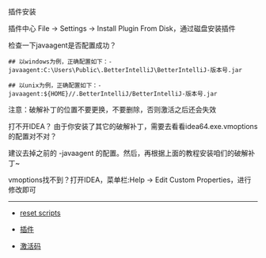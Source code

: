 插件安装

插件中心 File -> Settings -> Install Plugin From Disk，通过磁盘安装插件

检查一下javaagent是否配置成功？

```
## 以windows为例，正确配置如下：-javaagent:C:\Users\Public\.BetterIntelliJ\BetterIntelliJ-版本号.jar

## 以unix为例，正确配置如下：-javaagent:${HOME}//.BetterIntelliJ/BetterIntelliJ-版本号.jar
```

注意：破解补丁的位置不要更换，不要删除，否则激活之后还会失效

打不开IDEA？
由于你安装了其它的破解补丁，需要去看看idea64.exe.vmoptions的配置对不对？

建议去掉之前的 -javaagent 的配置。然后，再根据上面的教程安装咱们的破解补丁~

vmoptions找不到？打开IDEA，菜单栏:Help -> Edit Custom Properties，进行修改即可


---

- [reset scripts](https://github.com/superbeyone/JetBrainsActiveCode/tree/master/creak/Jetbrains_2020_3.2%E5%8F%8A%E4%BB%A5%E4%B8%8B%E7%89%88%E6%9C%AC/reset%20scripts)

- [插件](BetterIntelliJ.zip)

- [激活码](license.md)